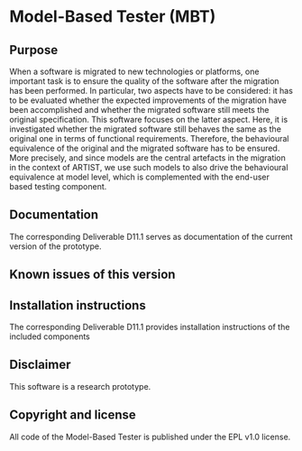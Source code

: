 Model-Based Tester (MBT)
===================================

Purpose
-------

When a software is migrated to new technologies or platforms, one important task is to ensure the quality of the software after the migration has been performed. In particular, two aspects have to be considered: it has to be evaluated whether the expected improvements of the migration have been accomplished and whether the migrated software still meets the original specification. This software focuses on the latter aspect. Here, it is investigated whether the migrated software still behaves the same as the original one in terms of functional requirements. Therefore, the behavioural equivalence of the original and the migrated software has to be ensured. More precisely, and since models are the central artefacts in the migration in the context of ARTIST, we use such models to also drive the behavioural equivalence at model level, which is complemented with the end-user based testing component. 


Documentation
-------------

The corresponding Deliverable D11.1 serves as documentation of the current version of the prototype.

Known issues of this version
----------------------------

Installation instructions
-------------------------   

The corresponding Deliverable D11.1 provides installation instructions of the included components

Disclaimer
----------

This software is a research prototype.

Copyright and license
---------------------

All code of the Model-Based Tester is published under the EPL v1.0 license.